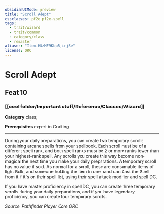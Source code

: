 ```yaml
---
obsidianUIMode: preview
title: "Scroll Adept"
cssclasses: pf2e,pf2e-spell
tags:
  - trait/wizard
  - trait/common
  - category/class
  - remaster
aliases: "Item.HRzMF9Kbp5jirjSe"
license: ORC
---
```

# Scroll Adept
## Feat 10
### [[cool folder/Important stuff/Reference/Classes/Wizard]]

**Category** class; 



**Prerequisites** expert in Crafting
* * *
During your daily preparations, you can create two temporary scrolls containing arcane spells from your spellbook. Each scroll must be of a different spell rank, and both spell ranks must be 2 or more ranks lower than your highest-rank spell. Any scrolls you create this way become non-magical the next time you make your daily preparations. A temporary scroll has no value if sold. As normal for a scroll, these are consumable items of light Bulk, and someone holding the item in one hand can Cast the Spell from it if it's on their spell list, using their spell attack modifier and spell DC.

If you have master proficiency in spell DC, you can create three temporary scrolls during your daily preparations, and if you have legendary proficiency, you can create four temporary scrolls.

*Source: Pathfinder Player Core*
*ORC*